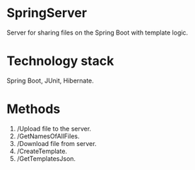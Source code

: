 # SpringServer
Server for sharing files on the Spring Boot with template logic. 
# Technology stack
Spring Boot, JUnit, Hibernate.
# Methods
1. /Upload file to the server.
2. /GetNamesOfAllFiles.
3. /Download file from server.
4. /СreateTemplate.
5. /GetTemplatesJson.
